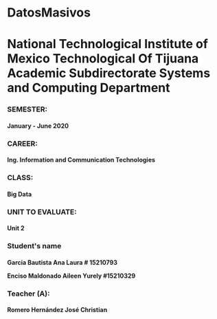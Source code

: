 # DatosMasivos

<H1 aling="center"> 
National Technological Institute of Mexico Technological Of Tijuana
Academic Subdirectorate
Systems and Computing Department</H1>

<H3 aling="center">SEMESTER:</H3><H4 aling="center">January - June 2020</H4>
<H3 aling="center">CAREER:</H3>

<H4 aling="center">Ing. Information and Communication Technologies</H4>

<H3 aling="center">CLASS:</H3>
<H4 aling="center">Big Data</H4>

<H3 aling="center">UNIT TO EVALUATE:</H3>
<H4 aling="center">Unit 2</H4>

<H3 aling="center">Student's name</H3>
<H4 aling="center">
 Garcia Bautista Ana Laura # 15210793 

 Enciso Maldonado Aileen Yurely #15210329</H4> 
 
 <H3 aling="center">Teacher (A):</H3>
<H4 aling="center">Romero Hernández José Christian </H4>



